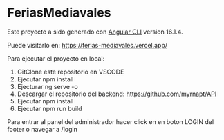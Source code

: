 # FeriasMediavales

Este proyecto a sido generado con [Angular CLI](https://github.com/angular/angular-cli) version 16.1.4.

Puede visitarlo en: https://ferias-mediavales.vercel.app/

Para ejecutar el proyecto en local:
  
  1. GitClone este repositorio en VSCODE
  2. Ejecutar npm install
  3. Ejecturar ng serve -o
  4. Descargar el repositorio del backend: https://github.com/myrnapt/API
  5. Ejecutar npm install
  6. Ejecutar npm run build

Para entrar al panel del administrador hacer click en en boton LOGIN del footer o navegar a /login
